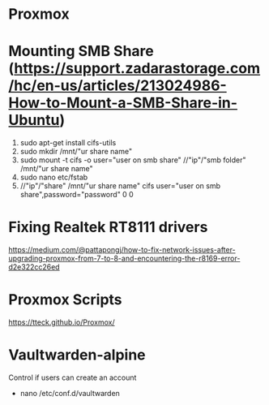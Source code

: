 # Proxmox
# Mounting SMB Share (https://support.zadarastorage.com/hc/en-us/articles/213024986-How-to-Mount-a-SMB-Share-in-Ubuntu)
1. sudo apt-get install cifs-utils
2. sudo mkdir /mnt/"ur share name"
3. sudo mount -t cifs -o user="user on smb share" //"ip"/"smb folder" /mnt/"ur share name"
4. sudo nano etc/fstab
5. //"ip"/"share" /mnt/"ur share name" cifs user="user on smb share",password="password" 0 0

# Fixing Realtek RT8111 drivers
https://medium.com/@pattapongj/how-to-fix-network-issues-after-upgrading-proxmox-from-7-to-8-and-encountering-the-r8169-error-d2e322cc26ed

# Proxmox Scripts
https://tteck.github.io/Proxmox/

# Vaultwarden-alpine
Control if users can create an account
- nano /etc/conf.d/vaultwarden

